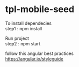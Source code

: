 # tpl-mobile-seed

To install dependecies <br />
step1 : npm install

Run project <br />
step2 : npm start

follow this angular best practices <br />
https://angular.io/styleguide


